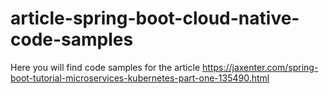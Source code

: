 # article-spring-boot-cloud-native-code-samples

Here you will find code samples for the article
https://jaxenter.com/spring-boot-tutorial-microservices-kubernetes-part-one-135490.html

